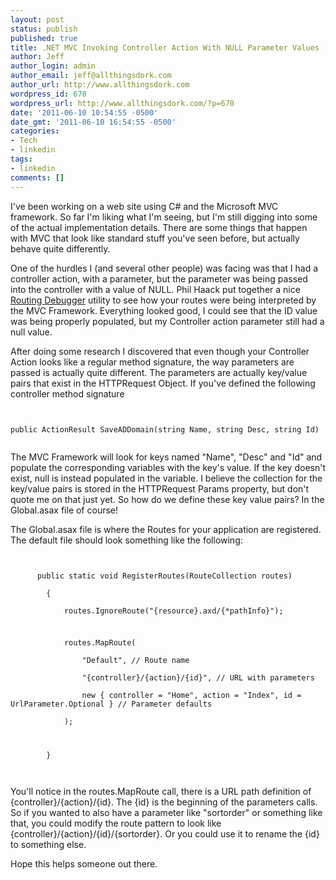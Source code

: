 ```yaml
---
layout: post
status: publish
published: true
title: .NET MVC Invoking Controller Action With NULL Parameter Values
author: Jeff
author_login: admin
author_email: jeff@allthingsdork.com
author_url: http://www.allthingsdork.com
wordpress_id: 670
wordpress_url: http://www.allthingsdork.com/?p=670
date: '2011-06-10 10:54:55 -0500'
date_gmt: '2011-06-10 16:54:55 -0500'
categories:
- Tech
- linkedin
tags:
- linkedin
comments: []
---
```

<p>I've been working on a web site using C# and the Microsoft MVC framework. So far I'm liking what I'm seeing, but I'm still digging into some of the actual implementation details. There are some things that happen with MVC that look like standard stuff you've seen before, but actually behave quite differently.</p>
<p>One of the hurdles I (and several other people) was facing was that I had a controller action, with a parameter, but the parameter was being passed into the controller with a value of NULL. Phil Haack put together a nice <a href="http://haacked.com/archive/2008/03/13/url-routing-debugger.aspx">Routing Debugger</a> utility to see how your routes were being interpreted by the MVC Framework. Everything looked good, I could see that the ID value was being properly populated, but my Controller action parameter still had a null value.</p>
<p>After doing some research I discovered that even though your Controller Action looks like a regular method signature, the way parameters are passed is actually quite different.  The parameters are actually key/value pairs that exist in the HTTPRequest Object. If you've defined the following controller method signature</p>
<pre><code><br />
public ActionResult SaveADDomain(string Name, string Desc, string Id)<br />
</code></pre></p>
<p>The MVC Framework will look for keys named "Name", "Desc" and "Id" and populate the corresponding variables with the key's value. If the key doesn't exist, null is instead populated in the variable. I believe the collection for the key/value pairs is stored in the HTTPRequest  Params property, but don't quote me on that just yet. So how do we define these key value pairs? In the Global.asax file of course!</p>
<p>The Global.asax file is where the Routes for your application are registered. The default file should look something like the following:</p>
<pre><code><br />
      public static void RegisterRoutes(RouteCollection routes)<br />
        {<br />
            routes.IgnoreRoute("{resource}.axd/{*pathInfo}");</p>
<p>            routes.MapRoute(<br />
                "Default", // Route name<br />
                "{controller}/{action}/{id}", // URL with parameters<br />
                new { controller = "Home", action = "Index", id = UrlParameter.Optional } // Parameter defaults<br />
            );</p>
<p>        }<br />
</code></pre></p>
<p>You'll notice in the routes.MapRoute call, there is a URL path definition of {controller}/{action}/{id}.  The {id} is the beginning of the parameters calls. So if you wanted to also have a parameter like "sortorder" or something like that, you could modify the route pattern to look like {controller}/{action}/{id}/{sortorder}.  Or you could use it to rename the {id} to something else.</p>
<p>Hope this helps someone out there.</p>

